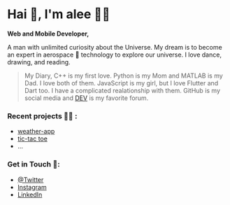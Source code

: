 # Hai 👋, I'm alee 👨‍💻
**Web and Mobile Developer,**

A man with unlimited curiosity about the Universe. My dream is to become an expert in aerospace 🚀 technology to explore our universe. I love dance, drawing, and reading.

> My Diary, 
> C++ is my first love. Python is my Mom and MATLAB is my Dad. I love both of them. JavaScript is my girl, but I love Flutter and Dart too. I have a complicated realationship with them. GitHub is my social media and [DEV](dev.to) is my favorite forum.

### Recent projects 👩‍💻 :
- [weather-app](https://alee0510.github.io/weather-app/)
- [tic-tac toe](https://alee0510.github.io/tictac_toe/)
- ...

### Get in Touch 🥅:
- [@Twitter](https://twitter.com/a_lee0510)
- [Instagram](https://www.instagram.com/a_lee0510/)
- [LinkedIn](https://www.linkedin.com/in/a-lee0510/)